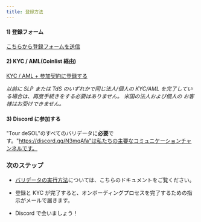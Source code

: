 ```yaml
---
title: 登録方法
---
```


#### 1) 登録フォーム

[こちらから登録フォームを送信](https://forms.gle/gQYLozj5u7yKU3HG6)

#### 2) KYC / AML(Coinlist 経由)

[KYC / AML + 参加契約に登録する](https://tsm.coinlist.co/solana-staking)

_以前に SLP または TdS のいずれかで同じ法人/個人の KYC/AML を完了している場合は、再度手続きをする必要はありません。 米国の法人および個人の お客様はお受けできません。_

#### 3) Discord に参加する

"Tour deSOL"のすべてのバリデータに**必要**です。"https://discord.gg/N3mqAfa"は私たちの主要なコミュニケーションチャンネルです。

### 次のステップ

- [バリデータの実行方法](../../running-validator.md)については、こちらのドキュメントをご覧ください。

- 登録と KYC が完了すると、オンボーディングプロセスを完了するための指示がメールで届きます。

- Discord で会いましょう！
